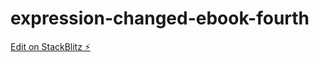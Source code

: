 # expression-changed-ebook-fourth

[Edit on StackBlitz ⚡️](https://stackblitz.com/edit/angular-ivy-yxavuc)